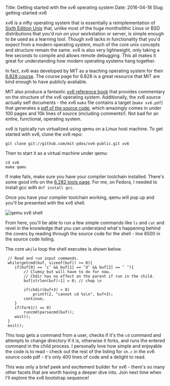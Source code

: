 Title: Getting started with the xv6 operating system 
Date: 2016-04-18 
Slug: getting-started-xv6

xv6 is a nifty operating system that is essentially a reimplementation of [Sixth Edition Unix](https://en.wikipedia.org/wiki/Version_6_Unix) that, unlike most of the huge montholithic Linux or BSD distributions that you'd run on your workstation or server, is simple enough to be used as a learning tool. Though xv6 lacks in functionality that you'd expect from a modern operating system, much of the core unix concepts and structure remain the same. xv6 is also very lightweight, only taking a few seconds to compile and allows remote debugging. This all makes it great for understanding how modern operating systems hang together. 

In fact, xv6 was developed by MIT as a teaching operating system for their [6.828 course](https://pdos.csail.mit.edu/6.828/2014/xv6.html). The course page for 6.828 is a great resource that MIT are kind enough to have publicly avaliable. 

MIT also produce a fantastic [xv6 reference book](https://pdos.csail.mit.edu/6.828/2014/xv6/book-rev8.pdf) that provides commentary on the structure of the xv6 operating system. Additionally, the xv6 source actually self documents - the xv6 `make` file contains a target (`make xv6.pdf`) that generates a [pdf of the source code](https://pdos.csail.mit.edu/6.828/2014/xv6/xv6-rev8.pdf), which amazingly comes in under 100 pages and 10k lines of source (including comments!). Not bad for an entire, functional, operating system. 

xv6 is typically run virtualized using qemu on a Linux host machine. To get started with xv6, clone the xv6 repo:

	git clone git://github.com/mit-pdos/xv6-public.git xv6

Then to start it as a virtual machine under qemu:

	cd xv6
	make qemu

If make fails, make sure you have your compiler toolchain installed. There's some good info on the [6.282 tools page](https://pdos.csail.mit.edu/6.828/2014/tools.html). For me, on Fedora, I needed to install gcc with `dnf install gcc`.

Once you have your compiler toolchain working, qemu will pop up and you'll be presented with the xv6 shell. 

![qemu xv6 shell](https://raw.githubusercontent.com/samvrlewis/samvrlewis.github.io/master/2016/04/getting-started-xv6/qemu.png) 

From here, you'll be able to run a few simple commands like `ls` and `cat` and revel in the knowledge that you can understand what's happening behind the covers by reading through the source code for the shell - line 8500 in the source code listing. 

The core `while` loop the shell executes is shown below. 

	 // Read and run input commands.
	 while(getcmd(buf, sizeof(buf)) >= 0){
	 	if(buf[0] == ’c’ && buf[1] == ’d’ && buf[2] == ’ ’){
	 		// Clumsy but will have to do for now.
	 		// Chdir has no effect on the parent if run in the child.
	 		buf[strlen(buf)−1] = 0; // chop \n
	 	
	 		if(chdir(buf+3) < 0)
	 			printf(2, "cannot cd %s\n", buf+3);
	 		continue;
	 	}
	 	if(fork1() == 0)
	 		runcmd(parsecmd(buf));
	 	wait();
	 }
	 exit();

This loop gets a command from a user, checks if it's the `cd` command and attempts to change directory if it is, otherwise it forks, and runs the entered command in the child process. I personally love how simple and enjoyable the code is to read - check out the rest of the listing for `sh.c` in the xv6 source code pdf - it's only 400 lines of code and a delight to read.

This was only a brief peek and excitement builder for xv6 - there's so many other facets that are worth having a deeper dive into. Join next time when I'll explore the xv6 bootstrap sequence!
